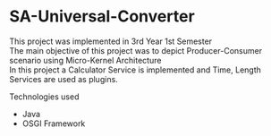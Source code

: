 # SA-Universal-Converter
This project was implemented in 3rd Year 1st Semester<br/>
The main objective of this project was to depict Producer-Consumer scenario using Micro-Kernel Architecture<br/>
In this project a Calculator Service is implemented and Time, Length Services are used as plugins.

Technologies used
* Java
* OSGI Framework
